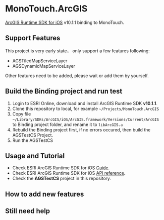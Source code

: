 # MonoTouch.ArcGIS

[ArcGIS Runtime SDK for iOS][1] v10.1.1 binding to MonoTouch.

## Support Features

This project is very early state， only support a few features following:

- AGSTiledMapServiceLayer
- AGSDynamicMapServiceLayer

Other features need to be added, please wait or add them by yourself.

## Build the Binding project and run test

1. Login to ESRI Online, download and install ArcGIS Runtime SDK **v10.1.1**.
2. Clone this repository to local, for example `~/Projects/MonoTouch.ArcGIS`
3. Copy file `~/Library/SDKs/ArcGIS/iOS/ArcGIS.framework/Versions/Current/ArcGIS` to Binding project folder, and rename it to `libArcGIS.a`
4. Rebuild the Binding project first, if no errors occured, then build the AGSTestCS Project.
5. Run the AGSTestCS

## Usage and Tutorial

- Check ESRI ArcGIS Runtime SDK for iOS [Guide][2].
- Check ESRI ArcGIS Runtime SDK for iOS [API reference][3].
- Check the **AGSTestCS** project in this repository.

## How to add new features

## Still need help


[1]:https://developers.arcgis.com/en/ios/
[2]:https://developers.arcgis.com/en/ios/guide/introduction.htm
[3]:https://developers.arcgis.com/en/ios/api-reference/index.htm